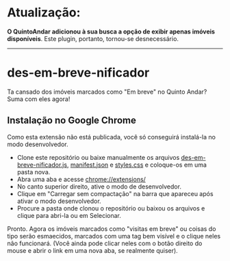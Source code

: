 # Atualização: 

**O QuintoAndar adicionou à sua busca a opção de exibir apenas imóveis disponíveis**. Este plugin, portanto, tornou-se desnecessário.

---

# des-em-breve-nificador
Ta cansado dos imóveis marcados como "Em breve" no Quinto Andar? Suma com eles agora!

## Instalação no Google Chrome

Como esta extensão não está publicada, você só conseguirá instalá-la no modo desenvolvedor.

- Clone este repositório ou baixe manualmente os arquivos [des-em-breve-nificador.js](https://raw.githubusercontent.com/davinates/des-em-breve-nificador/master/des-em-breve-nificador.js), [manifest.json](https://raw.githubusercontent.com/davinates/des-em-breve-nificador/master/manifest.json) e [styles.css](https://raw.githubusercontent.com/davinates/des-em-breve-nificador/master/styles.css) e coloque-os em uma pasta nova.
- Abra uma aba e acesse [chrome://extensions/](chrome://extensions/)
- No canto superior direito, ative o modo de desenvolvedor.
- Clique em "Carregar sem compactação" na barra que apareceu após ativar o modo desenvolvedor.
- Procure a pasta onde clonou o repositório ou baixou os arquivos e clique para abri-la ou em Selecionar.

Pronto. Agora os imóveis marcados como "visitas em breve" ou coisas do tipo serão esmaecidos, marcados com uma tag bem visível e o clique neles não funcionará. (Você ainda pode clicar neles com o botão direito do mouse e abrir o link em uma nova aba, se realmente quiser).
